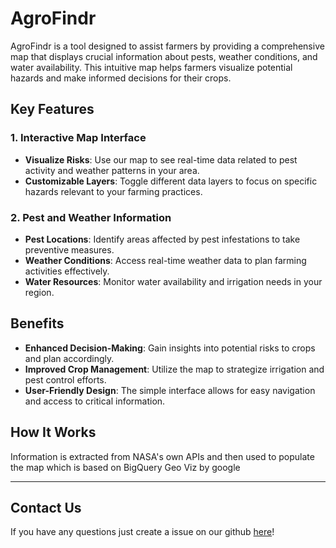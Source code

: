 # AgroFindr

AgroFindr is a tool designed to assist farmers by providing a comprehensive map that displays crucial information about pests, weather conditions, and water availability. This intuitive map helps farmers visualize potential hazards and make informed decisions for their crops.

## Key Features

### 1. Interactive Map Interface
- **Visualize Risks**: Use our map to see real-time data related to pest activity and weather patterns in your area.
- **Customizable Layers**: Toggle different data layers to focus on specific hazards relevant to your farming practices.

### 2. Pest and Weather Information
- **Pest Locations**: Identify areas affected by pest infestations to take preventive measures.
- **Weather Conditions**: Access real-time weather data to plan farming activities effectively.
- **Water Resources**: Monitor water availability and irrigation needs in your region.

## Benefits

- **Enhanced Decision-Making**: Gain insights into potential risks to crops and plan accordingly.
- **Improved Crop Management**: Utilize the map to strategize irrigation and pest control efforts.
- **User-Friendly Design**: The simple interface allows for easy navigation and access to critical information.

## How It Works

Information is extracted from NASA's own APIs and then used to populate the map which is based on BigQuery Geo Viz by google

---
## Contact Us

If you have any questions just create a issue on our github [here](https://github.com/joaopinto24/hackathonnasal/issues/new)!
